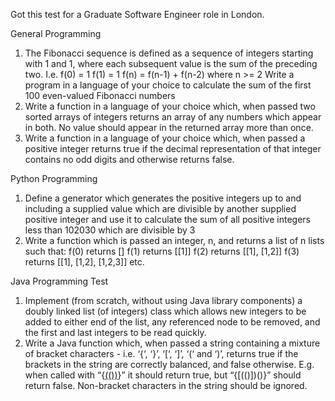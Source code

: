 Got this test for a Graduate Software Engineer role in London. 

General Programming

1. The Fibonacci sequence is defined as a sequence of integers starting with 1 and 1, where each
subsequent value is the sum of the preceding two. I.e.
f(0) = 1
f(1) = 1
f(n) = f(n-1) + f(n-2) where n >= 2
Write a program in a language of your choice to calculate the sum of the first 100 even-valued
Fibonacci numbers
2. Write a function in a language of your choice which, when passed two sorted arrays of integers
returns an array of any numbers which appear in both. No value should appear in the returned
array more than once.
3. Write a function in a language of your choice which, when passed a positive integer returns
true if the decimal representation of that integer contains no odd digits and otherwise returns
false.

Python Programming

1. Define a generator which generates the positive integers up to and including a supplied value
which are divisible by another supplied positive integer and use it to calculate the sum of all
positive integers less than 102030 which are divisible by 3
2. Write a function which is passed an integer, n, and returns a list of n lists such that:
f(0) returns []
f(1) returns [[1]]
f(2) returns [[1], [1,2]]
f(3) returns [[1], [1,2], [1,2,3]]
etc.

Java Programming Test

1. Implement (from scratch, without using Java library components) a doubly linked list (of
integers) class which allows new integers to be added to either end of the list, any referenced
node to be removed, and the first and last integers to be read quickly.
2. Write a Java function which, when passed a string containing a mixture of bracket characters -
i.e. ‘{‘, ‘}’, ‘[‘, ‘]’, ‘(‘ and ‘)’, returns true if the brackets in the string are correctly balanced, and
false otherwise. E.g. when called with “{[(())]()}” it should return true, but “{[(()])()}” should
return false. Non-bracket characters in the string should be ignored.
